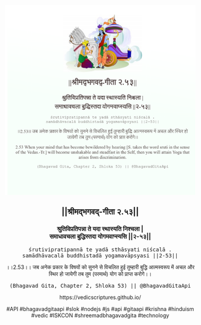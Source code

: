 <img src="../../asset/BG_2_53.png"/>
<center><h2>||श्रीमद्‍भगवद्‍-गीता २.५३||</h2>
<h3>श्रुतिविप्रतिपन्ना ते यदा स्थास्यति निश्चला |<br/>समाधावचला बुद्धिस्तदा योगमवाप्स्यसि ||२-५३||</h3>
<pre>śrutivipratipannā te yadā sthāsyati niścalā .<br/>samādhāvacalā buddhistadā yogamavāpsyasi ||2-53||</pre>
<p>।।2.53।। जब अनेक प्रकार के विषयों को सुनने से विचलित हुई तुम्हारी बुद्धि आत्मस्वरूप में अचल और स्थिर हो जायेगी तब तुम (परमार्थ) योग को प्राप्त करोगे।।</p>
<pre>(Bhagavad Gita, Chapter 2, Shloka 53) || @BhagavadGitaApi</pre><p>https://vedicscriptures.github.io/</p><p>#API #bhagavadgitaapi #slok #nodejs #js #api #gitaapi #krishna #hinduism #vedic #ISKCON #shreemadbhagavadgita #technology</p></center>